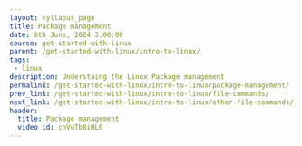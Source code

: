 ```yaml
---
layout: syllabus_page
title: Package management
date: 6th June, 2024 3:00:00
course: get-started-with-linux
parent: /get-started-with-linux/intro-to-linux/
tags:
 - linux
description: Understaing the Linux Package management
permalink: /get-started-with-linux/intro-to-linux/package-management/
prev_link: /get-started-with-linux/intro-to-linux/file-commands/
next_link: /get-started-with-linux/intro-to-linux/other-file-commands/
header:
  title: Package management
  video_id: chVuTb8iHL0
---
```

